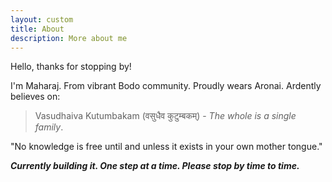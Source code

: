 ```yaml
---
layout: custom
title: About
description: More about me
---
```


Hello, thanks for stopping by! 


I'm  Maharaj. From vibrant Bodo community. Proudly wears Aronai. Ardently believes on:
> Vasudhaiva Kutumbakam (वसुधैव कुटुम्बकम्) - _The whole is a single family_.

"No knowledge is free until and unless it exists in your own mother tongue."

**_Currently building it. One step at a time. Please stop by time to time._**
